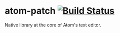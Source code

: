 # atom-patch [![Build Status](https://travis-ci.org/atom/superstring.svg?branch=master)](https://travis-ci.org/atom/superstring)

Native library at the core of Atom's text editor.
